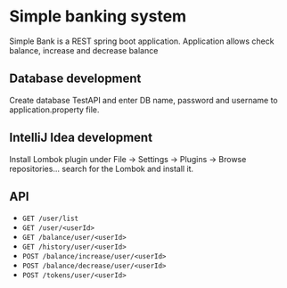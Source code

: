Simple banking system
===========================================
Simple Bank is a REST spring boot application. Application allows check balance, increase and decrease balance

Database development
-------------------------------------------
Create database TestAPI and enter DB name, password and username to application.property file.

IntelliJ Idea development
-------------------------------------------
Install Lombok plugin under File -> Settings -> Plugins -> Browse repositories... search for the Lombok and install it.

API
-------------------------------------------
  * `GET /user/list`
  * `GET /user/<userId>`
  * `GET /balance/user/<userId>`
  * `GET /history/user/<userId>`
  * `POST /balance/increase/user/<userId>`
  * `POST /balance/decrease/user/<userId>`
  * `POST /tokens/user/<userId>`
